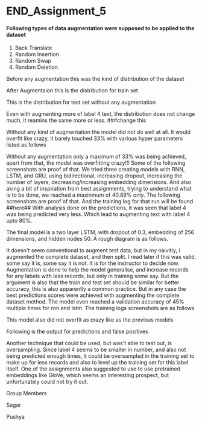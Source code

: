 # END_Assignment_5

#### Following types of data augmentation were supposed to be applied to the dataset
1. Back Translate
2. Random Insertion
3. Random Swap
4. Random Deletion

Before any augmentation this was the kind of distribution of the dataset




After Augmentaion this is the distribution for train set

This is the distribution for test set without any augmentation


Even with augmenting more of label 4 text, the distribution does not change much, it reamins the same more or less. ###change this 


Without any kind of augmentation the model did not do well at all. It would overfit like crazy, it barely touched 33% with various hyper parameters listed as follows



Without any augmentation only a maximum of 33% was being achieved, apart from that, the model was overfitting crazy!!! Some of the following screenshots are proof of that.
We tried three creating models with RNN, LSTM, and GRU, using bidirectional, increasing dropout, increasing the number of layers, decreasing/increasing embedding dimensions. And also aking a bit of inspiration from best assignments, trying to understand what is to be done, we reached a maxinmum of 40.89% only.
The following screenshots are proof of that. And the training log for that run will be found ##here##
With analysis done on the predictions, it was seen that label 4 was being predicted very less. Which lead to augmenting text with label 4 upto 80%.



The final model is a two layer LSTM, with dropout of 0.3, embedding of 256 dimensions, and hidden nodes 50. A rough diagram is as follows. 



It doesn't seem conventional to augment test data, but in my naivitiy, i augmented the complete dataset, and then split. I read later if this was valid, some say it is, some say it is not. It is for the instructor to decide now. Augmentation is done to help the model generalise, and increase records for any labels with less records, but only in training some say. But the argument is also that the train and test set should be similar for better accuracy, this is also apparently a common practice. But in any case the best predictions scores were achieved with augmenting the complete dataset method. The model even reached a validation accuracy of 45% multiple times for rnn and lstm. The training logs screenshots are as follows

This model also did not overfit as crazy like as the previous models


Following is the output for predictions and false positives


Another technique that could be used, but was't able to test out, is oversampling. Since label 4 seems to be smaller in number, and also not being predicted enough times, it could be oversampled in the training set to make up for less records and also to level up the training set for this label itself. One of the assignments also suggested to use to use pretrained embeddings like GloVe, which seems an interesting prospect, but unfortunately could not try it out.

Group Members

Sagar

Pushya
